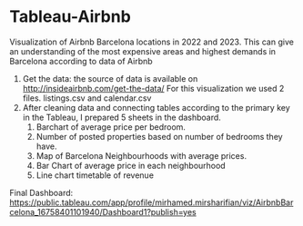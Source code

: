 # Tableau-Airbnb
Visualization of Airbnb Barcelona locations in 2022 and 2023.
This can give an understanding of the most expensive areas and highest demands in Barcelona according to data of Airbnb

1. Get the data: the source of data is available on 
    http://insideairbnb.com/get-the-data/
    For this visualization we used 2 files. listings.csv and calendar.csv
2. After cleaning data and connecting tables according to the primary key in the Tableau, I prepared 5 sheets in the dashboard. 
    1. Barchart of average price per bedroom. 
    2. Number of posted properties based on number of bedrooms they have.
    3. Map of Barcelona Neighbourhoods with average prices.
    4. Bar Chart of average price in each neighbourhood
    5. Line chart timetable of revenue 
    
 Final Dashboard:
 https://public.tableau.com/app/profile/mirhamed.mirsharifian/viz/AirbnbBarcelona_16758401101940/Dashboard1?publish=yes


